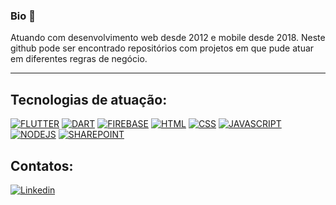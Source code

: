 ### Bio 🔖

Atuando com desenvolvimento web desde 2012 e mobile desde 2018. 
Neste github pode ser encontrado repositórios com projetos em que pude atuar em diferentes regras de negócio. 
_________________________________________________________________________________________________________________
## Tecnologias de atuação: 

[![FLUTTER](https://img.shields.io/badge/Flutter-02569B?style=for-the-badge&logo=flutter&logoColor=white)]()
[![DART](https://img.shields.io/badge/Dart-0175C2?style=for-the-badge&logo=dart&logoColor=white)]()
[![FIREBASE](https://img.shields.io/badge/Firebase-F29D0C?style=for-the-badge&logo=firebase&logoColor=white)]()
[![HTML](https://img.shields.io/badge/HTML5-E34F26?style=for-the-badge&logo=html5&logoColor=white)]()
[![CSS](https://img.shields.io/badge/CSS3-1572B6?style=for-the-badge&logo=css3&logoColor=white)]()
[![JAVASCRIPT](https://img.shields.io/badge/JavaScript-323330?style=for-the-badge&logo=javascript&logoColor=F7DF1E)]()
[![NODEJS](https://img.shields.io/badge/Node.js-339933?style=for-the-badge&logo=nodedotjs&logoColor=white)]()
[![SHAREPOINT](https://img.shields.io/badge/Microsoft_SharePoint-0078D4?style=for-the-badge&logo=microsoft-sharepoint&logoColor=white)]()


## Contatos:

[![Linkedin](https://img.shields.io/badge/LinkedIn-0077B5?style=for-the-badge&logo=linkedin&logoColor=white&link=https://www.linkedin.com/in/leandro-loureiro-dev/)](https://www.linkedin.com/in/leandro-loureiro-dev/)


<!--
**leandromltec/leandromltec** is a ✨ _special_ ✨ repository because its `README.md` (this file) appears on your GitHub profile.

Here are some ideas to get you started:

- 🔭 I’m currently working on ...
- 🌱 I’m currently learning ...
- 👯 I’m looking to collaborate on ...
- 🤔 I’m looking for help with ...
- 💬 Ask me about ...
- 📫 How to reach me: ...
- 😄 Pronouns: ...
- ⚡ Fun fact: ...
-->
